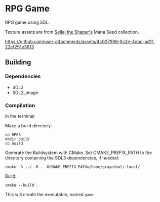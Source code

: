 # RPG Game
RPG game using SDL.

Texture assets are from [Seliel the Shaper's](https://seliel-the-shaper.itch.io/) Mana Seed collection.

https://github.com/user-attachments/assets/4c027998-0c2e-4dad-ad1f-22cf251e3613

## Building
### Dependencies
- SDL3
- SDL3_image

### Compilation
In the terminal:

Make a build directory:
```
cd RPG3
mkdir build
cd build
```

Generate the Buildsystem with CMake.
Set CMAKE_PREFIX_PATH to the directory containing the SDL3 dependencies, if needed:
```
cmake -S ../ -B . -DCMAKE_PREFIX_PATH=/home/grayedsol/.local/
```

Build:
```
cmake --build .
```

This will create the executable, named `game`.
